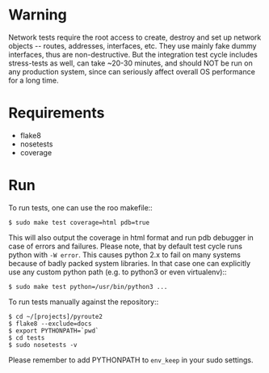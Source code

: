 Warning
=======

Network tests require the root access to create, destroy
and set up network objects -- routes, addresses, interfaces,
etc. They use mainly fake dummy interfaces, thus are
non-destructive. But the integration test cycle includes
stress-tests as well, can take ~20-30 minutes, and should
NOT be run on any production system, since can seriously
affect overall OS performance for a long time.

Requirements
============

* flake8
* nosetests
* coverage

Run
===

To run tests, one can use the roo makefile::

    $ sudo make test coverage=html pdb=true

This will also output the coverage in html format and run
pdb debugger in case of errors and failures. Please note,
that by default test cycle runs python with `-W error`. This
causes python 2.x to fail on many systems because of badly
packed system libraries. In that case one can explicitly use
any custom python path (e.g. to python3 or even virtualenv)::

    $ sudo make test python=/usr/bin/python3 ...

To run tests manually against the repository::

    $ cd ~/[projects]/pyroute2
    $ flake8 --exclude=docs
    $ export PYTHONPATH=`pwd`
    $ cd tests
    $ sudo nosetests -v

Please remember to add PYTHONPATH to `env_keep` in your
sudo settings.
